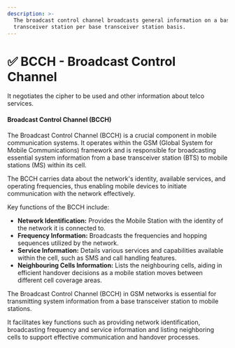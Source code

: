 ```yaml
---
description: >-
  The broadcast control channel broadcasts general information on a base
  transceiver station per base transceiver station basis.
---
```


# ✅ BCCH - Broadcast Control Channel

It negotiates the cipher to be used and other information about telco services.

#### Broadcast Control Channel (BCCH)

The Broadcast Control Channel (BCCH) is a crucial component in mobile communication systems. It operates within the GSM (Global System for Mobile Communications) framework and is responsible for broadcasting essential system information from a base transceiver station (BTS) to mobile stations (MS) within its cell.&#x20;

The BCCH carries data about the network's identity, available services, and operating frequencies, thus enabling mobile devices to initiate communication with the network effectively.

Key functions of the BCCH include:

* **Network Identification:** Provides the Mobile Station with the identity of the network it is connected to.
* **Frequency Information:** Broadcasts the frequencies and hopping sequences utilized by the network.
* **Service Information:** Details various services and capabilities available within the cell, such as SMS and call handling features.
* **Neighbouring Cells Information:** Lists the neighbouring cells, aiding in efficient handover decisions as a mobile station moves between different cell coverage areas.

The Broadcast Control Channel (BCCH) in GSM networks is essential for transmitting system information from a base transceiver station to mobile stations.&#x20;

It facilitates key functions such as providing network identification, broadcasting frequency and service information and listing neighboring cells to support effective communication and handover processes.
